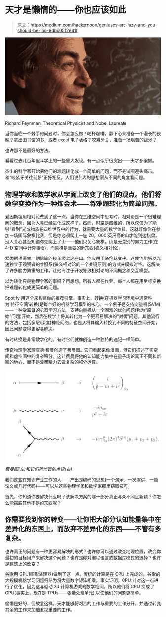 # 天才是懒惰的——你也应该如此

> 原文：<https://medium.com/hackernoon/geniuses-are-lazy-and-you-should-be-too-9dbc05f2e41f>

![](img/4cd0bdd47e52801f297dd5b8fb835fec.png)

Richard Feynman, Theoretical Physicist and Nobel Laureate

当你面临一个棘手的问题时，你会怎么做？喝杯咖啡，静下心来准备一个漫长的夜晚？拿出图书馆的书，或者 excel 电子表格？咬紧牙关，准备一场艰苦的跋涉？

也许那不是最好的方法。

看看过去几百年里科学上的一些重大发现。有一点似乎很突出——天才都很懒。

杰出的科学家开始把他们的难题转化成一个简单的问题，而不是试图迎头痛击。和“咬紧牙关往前挤”正好相反。人们说伟大的思想家从不同的角度看问题。

## 物理学家和数学家从字面上改变了他们的观点。他们将数学变换作为一种炼金术——将难题转化为简单问题。

爱因斯坦用相对论做到了这一点。当你在三维空间中思考时，相对论是一个很难理解的概念，因为人类已经进化成这样了。然而，时空是四维的，所以仅仅为了能够“看到”光或物质在四维世界中的行为，就需要大量的数学体操。这就好像你在参加一场国际象棋比赛，但是你必须爬上一座 20，000 英尺高的山才能到达棋盘。没人关心甚至知道你先爬上了山——他们只关心象棋。山是无差别的努力工作(在 4-D 空间中计算事物)，而象棋是重要的新东西(狭义相对论)。

爱因斯坦乘坐一辆隐喻的缆车爬上这座山。他应用了洛伦兹变换。这使他能够以光速独立于观察者的参照系(狭义相对论的一个关键原则)的方式来模拟时空。这解决了许多脑力繁重的工作，让他专注于开发导致相对论的不同概念和交互模型。

以为转化只是物理学家的事吗？再想想。所有人都在作弊。每个人都在用坐标变换把难题转化成更简单的问题。

Spotify 用这个来构建你的推荐引擎。事实上，转换(在机器[学习](https://hackernoon.com/tagged/learning)环境中通常称为‘特征空间’转换)是每个好的机器学习模型的核心。一个例子是支持向量机(SVM)——一种受监督的机器学习方法。支持向量机从一个困难的优化问题(称为“原始”问题)开始，然后在数学上将其转化为一个更容易解决的“对偶”问题。其他流行的方法，包括多层(深度)神经网络，也是从将其输入转换到不同的特征空间开始，因此问题变得更容易解决。

有时转换是非常数学化的。有时它们就像创造一种独特的速记一样简单。

传奇物理学家理查德·费曼创造了费曼图。它们看起来像漫画，但它们描述了实空间和虚空间中的复杂积分。这让费曼将他的认知能力集中在量子场论真正不同和新颖的地方，而不是浪费精力去做复杂的积分运算。

![](img/6663092d41fb0bcf70ee88b2bd382ce2.png)

*费曼图(左)和它们所代表的术语(右)*

我们这些在知识产业工作的人——产出是编码的思想(一个演示、一次演讲、一篇论文或几行代码)——可以从这些物理学家和数学家那里窃取技巧。

首先，你知道你要解决什么吗？该解决方案的哪一部分真正与众不同且新颖？你怎么能摆脱其他不是的东西呢？

## **你需要找到你的转变——让你把大部分认知能量集中在差异化的东西上，而放弃不差异化的东西——不管有多复杂。**

也许真正的问题有一种更容易解决的形式？也许你可以通过改变地理位置，改变你最初的目标用户来解决这个问题？也许是你对编程语言或数据库模式的选择？也许是建筑上的改变？

[谷歌](https://hackernoon.com/tagged/google)用 GPU(图形处理器)做到了这一点。传统的计算是在 CPU 上完成的。谷歌的大规模机器学习问题归结为将大量数字矩阵相乘。事实证明，GPU 针对这一点进行了优化，因为这与驱动 3d 计算机游戏的数学相同，所以他们将 CPU 换成了 GPU(事实上，现在是 TPUs——张量处理单元),以使他们的问题更简单。

偷懒是好的，但故意这样。天才能够将艰苦的工作与重要的工作分开，并通过转变其余的工作来加倍重视重要的工作。